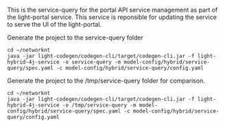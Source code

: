 This is the service-query for the portal API service management as part of the light-portal service. This service is reponsible for updating the service to serve the UI of the light-portal.

Generate the project to the service-query folder

```
cd ~/networknt
java -jar light-codegen/codegen-cli/target/codegen-cli.jar -f light-hybrid-4j-service -o service-query -m model-config/hybrid/service-query/spec.yaml -c model-config/hybrid/service-query/config.yaml
```

Generate the project to the /tmp/service-query folder for comparison. 

```
cd ~/networknt
java -jar light-codegen/codegen-cli/target/codegen-cli.jar -f light-hybrid-4j-service -o /tmp/service-query -m model-config/hybrid/service-query/spec.yaml -c model-config/hybrid/service-query/config.yaml
```
